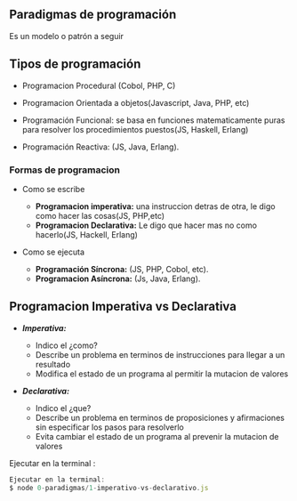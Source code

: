 ## Paradigmas de programación

Es un modelo o patrón a seguir

## Tipos de programación

* Programacion Procedural (Cobol, PHP, C)

* Programacion Orientada a objetos(Javascript, Java, PHP, etc)

* Programación Funcional: se basa en funciones matematicamente puras para resolver los procedimientos puestos(JS, Haskell, Erlang)

* Programación Reactiva: (JS, Java, Erlang).

### Formas de programacion
* Como se escribe
    * **Programacion imperativa:** una instruccion detras de otra, le digo como hacer las cosas(JS, PHP,etc)
    * **Programacion Declarativa:** Le digo que hacer mas no como hacerlo(JS, Hackell, Erlang)

* Como se ejecuta
    * **Programación Síncrona:** (JS, PHP, Cobol, etc).
    * **Programacion Asíncrona:** (Js, Java, Erlang).


## Programacion Imperativa vs Declarativa

* ***Imperativa:*** 
    * Indico el ¿como?
    * Describe un problema en terminos de instrucciones para llegar a un resultado
    * Modifica el estado de un programa al permitir la mutacion de valores

* ***Declarativa:***
    * Indico el ¿que?
    * Describe un problema en terminos de proposiciones y afirmaciones sin especificar los pasos para resolverlo
    * Evita cambiar el estado de un programa al prevenir la mutacion de valores

Ejecutar en la terminal :
```js
Ejecutar en la terminal:
$ node 0-paradigmas/1-imperativo-vs-declarativo.js 
```


